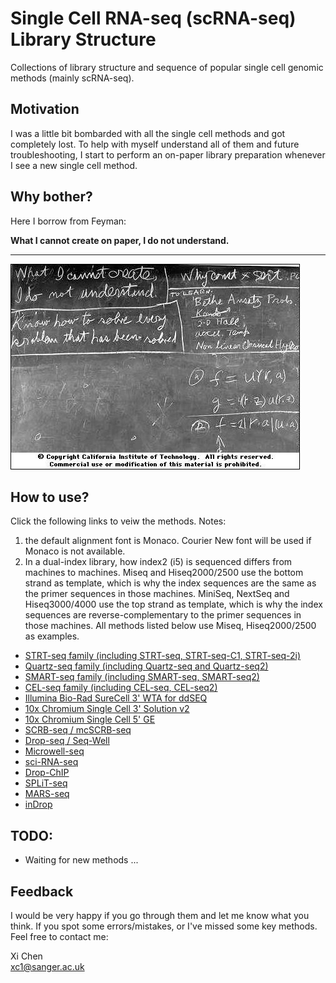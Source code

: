 # Single Cell RNA-seq (scRNA-seq) Library Structure
Collections of library structure and sequence of popular single cell genomic methods (mainly scRNA-seq).

## Motivation

I was a little bit bombarded with all the single cell methods and got completely lost. To help with myself understand all of them and future troubleshooting, I start to perform an on-paper library preparation whenever I see a new single cell method.

## Why bother?

Here I borrow from Feyman:

**What I cannot create on paper, I do not understand.**

----

![](data/feyman.jpeg)

## How to use?

Click the following links to veiw the methods. Notes:

1. the default alignment font is Monaco. Courier New font will be used if Monaco is not available.
2. In a dual-index library, how index2 (i5) is sequenced differs from machines to machines. Miseq and Hiseq2000/2500 use the bottom strand as template, which is why the index sequences are the same as the primer sequences in those machines. MiniSeq, NextSeq and Hiseq3000/4000 use the top strand as template, which is why the index sequences are reverse-complementary to the primer sequences in those machines. All methods listed below use Miseq, Hiseq2000/2500 as examples.

- [STRT-seq family (including STRT-seq, STRT-seq-C1, STRT-seq-2i)](https://teichlab.github.io/scg_lib_structs/STRT-seq_family.html)
- [Quartz-seq family (including Quartz-seq and Quartz-seq2)](https://teichlab.github.io/scg_lib_structs/Quartz-seq_family.html)
- [SMART-seq family (including SMART-seq, SMART-seq2)](https://teichlab.github.io/scg_lib_structs/SMART-seq_family.html)
- [CEL-seq family (including CEL-seq, CEL-seq2)](https://teichlab.github.io/scg_lib_structs/CEL-seq_family.html)
- [Illumina Bio-Rad SureCell 3' WTA for ddSEQ](https://teichlab.github.io/scg_lib_structs/SureCell.html)
- [10x Chromium Single Cell 3' Solution v2](https://teichlab.github.io/scg_lib_structs/10xChromium3.html)
- [10x Chromium Single Cell 5' GE](https://teichlab.github.io/scg_lib_structs/10xChromium5.html)
- [SCRB-seq / mcSCRB-seq](https://teichlab.github.io/scg_lib_structs/SCRB-seq.html)
- [Drop-seq / Seq-Well](https://teichlab.github.io/scg_lib_structs/Drop-seq.html)
- [Microwell-seq](https://teichlab.github.io/scg_lib_structs/Microwell-seq.html)
- [sci-RNA-seq](https://teichlab.github.io/scg_lib_structs/sci-RNA-seq.html)
- [Drop-ChIP](https://teichlab.github.io/scg_lib_structs/Drop-ChIP.html)
- [SPLiT-seq](https://teichlab.github.io/scg_lib_structs/SPLiT-seq.html)
- [MARS-seq](https://teichlab.github.io/scg_lib_structs/MARS-seq.html)
- [inDrop](https://teichlab.github.io/scg_lib_structs/inDrop.html)

## TODO:

- Waiting for new methods ...

## Feedback

I would be very happy if you go through them and let me know what you think. If you spot some errors/mistakes, or I've missed some key methods. Feel free to contact me:

Xi Chen  
xc1@sanger.ac.uk
